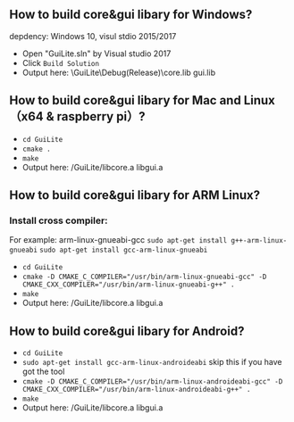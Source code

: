 ## How to build core&gui libary for Windows?
depdency: Windows 10, visul stdio 2015/2017
- Open "GuiLite.sln" by Visual studio 2017
- Click `Build Solution`
- Output here: \GuiLite\Debug(Release)\core.lib gui.lib

## How to build core&gui libary for Mac and Linux（x64 & raspberry pi）?
- `cd GuiLite`
- `cmake .`
- `make`
- Output here: /GuiLite/libcore.a libgui.a

## How to build core&gui libary for ARM Linux?
### Install cross compiler:
For example: arm-linux-gnueabi-gcc
`sudo apt-get install g++-arm-linux-gnueabi`
`sudo apt-get install gcc-arm-linux-gnueabi`

- `cd GuiLite`
- `cmake -D CMAKE_C_COMPILER="/usr/bin/arm-linux-gnueabi-gcc" -D CMAKE_CXX_COMPILER="/usr/bin/arm-linux-gnueabi-g++" .`
- `make`
- Output here: /GuiLite/libcore.a libgui.a

## How to build core&gui libary for Android?
- `cd GuiLite`
- `sudo apt-get install gcc-arm-linux-androideabi` skip this if you have got the tool
- `cmake -D CMAKE_C_COMPILER="/usr/bin/arm-linux-androideabi-gcc" -D CMAKE_CXX_COMPILER="/usr/bin/arm-linux-androideabi-g++" .`
- `make`
- Output here: /GuiLite/libcore.a libgui.a
